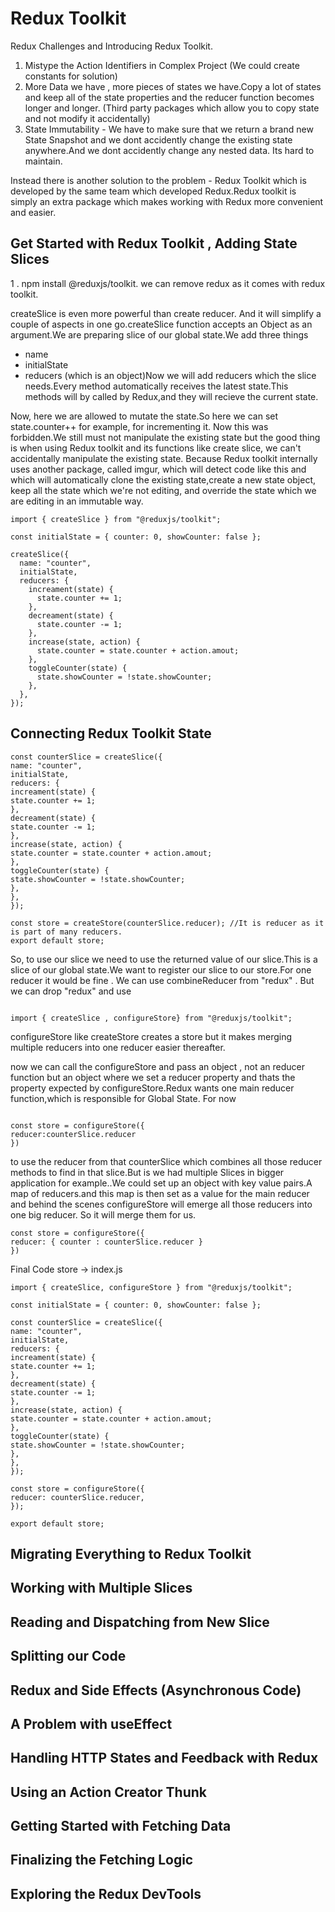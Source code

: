 # Redux Toolkit

Redux Challenges and Introducing Redux Toolkit.

1. Mistype the Action Identifiers in Complex Project (We could create constants for solution)
2. More Data we have , more pieces of states we have.Copy a lot of states and keep all of the state properties and the reducer function becomes longer and longer. (Third party packages which allow you to copy state and not modify it accidentally)
3. State Immutability - We have to make sure that we return a brand new State Snapshot and we dont accidently change the existing state anywhere.And we dont accidently change any nested data. Its hard to maintain.

Instead there is another solution to the problem - Redux Toolkit which is developed by the same team which developed Redux.Redux toolkit is simply an extra package which makes working with Redux more convenient and easier.

## Get Started with Redux Toolkit , Adding State Slices

1 . npm install @reduxjs/toolkit.
we can remove redux as it comes with redux toolkit.

createSlice is even more powerful than create reducer. And it will simplify a couple of aspects in one go.createSlice function accepts an Object as an argument.We are preparing slice of our global state.We add three things

- name
- initialState
- reducers (which is an object)Now we will add reducers which the slice needs.Every method automatically receives the latest state.This methods will by called by Redux,and they will recieve the current state.

Now, here we are allowed to mutate the state.So here we can set state.counter++ for example, for incrementing it. Now this was forbidden.We still must not manipulate the existing state but the good thing is when using Redux toolkit and its functions like create slice, we can't accidentally manipulate the existing state. Because Redux toolkit internally uses another package, called imgur, which will detect code like this and which will automatically clone the existing state,create a new state object, keep all the state which we're not editing, and override the state which we are editing in an immutable way.

```
import { createSlice } from "@reduxjs/toolkit";

const initialState = { counter: 0, showCounter: false };

createSlice({
  name: "counter",
  initialState,
  reducers: {
    increament(state) {
      state.counter += 1;
    },
    decreament(state) {
      state.counter -= 1;
    },
    increase(state, action) {
      state.counter = state.counter + action.amout;
    },
    toggleCounter(state) {
      state.showCounter = !state.showCounter;
    },
  },
});

```

## Connecting Redux Toolkit State

```
const counterSlice = createSlice({
name: "counter",
initialState,
reducers: {
increament(state) {
state.counter += 1;
},
decreament(state) {
state.counter -= 1;
},
increase(state, action) {
state.counter = state.counter + action.amout;
},
toggleCounter(state) {
state.showCounter = !state.showCounter;
},
},
});

const store = createStore(counterSlice.reducer); //It is reducer as it is part of many reducers.
export default store;

```

So, to use our slice we need to use the returned value of our slice.This is a slice of our global state.We want to register our slice to our store.For one reducer it would be fine . We can use combineReducer from "redux" . But we can drop "redux" and use

```

import { createSlice , configureStore} from "@reduxjs/toolkit";

```

configureStore like createStore creates a store but it makes merging multiple reducers into one reducer easier thereafter.

now we can call the configureStore and pass an object , not an reducer function but an object where we set a reducer property and thats the property expected by configureStore.Redux wants one main reducer function,which is responsible for Global State. For now

```

const store = configureStore({
reducer:counterSlice.reducer
})
```

to use the reducer from that counterSlice which combines all those reducer methods to find in that slice.But is we had multiple Slices in bigger application for example..We could set up an object with key value pairs.A map of reducers.and this map is then set as a value for the main reducer and behind the scenes configureStore will emerge all those reducers into one big reducer. So it will merge them for us.

```
const store = configureStore({
reducer: { counter : counterSlice.reducer }
})
```

Final Code store -> index.js

```
import { createSlice, configureStore } from "@reduxjs/toolkit";

const initialState = { counter: 0, showCounter: false };

const counterSlice = createSlice({
name: "counter",
initialState,
reducers: {
increament(state) {
state.counter += 1;
},
decreament(state) {
state.counter -= 1;
},
increase(state, action) {
state.counter = state.counter + action.amout;
},
toggleCounter(state) {
state.showCounter = !state.showCounter;
},
},
});

const store = configureStore({
reducer: counterSlice.reducer,
});

export default store;

```

## Migrating Everything to Redux Toolkit

## Working with Multiple Slices

## Reading and Dispatching from New Slice

## Splitting our Code

## Redux and Side Effects (Asynchronous Code)

## A Problem with useEffect

## Handling HTTP States and Feedback with Redux

## Using an Action Creator Thunk

## Getting Started with Fetching Data

## Finalizing the Fetching Logic

## Exploring the Redux DevTools

```

```
